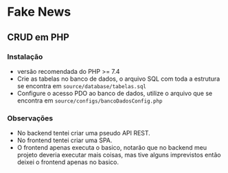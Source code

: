 # Fake News
## CRUD em PHP

### Instalação
- versão recomendada do PHP >= 7.4
- Crie as tabelas no banco de dados,
o arquivo SQL com toda a estrutura se encontra em `source/database/tabelas.sql`
- Configure o acesso PDO ao banco de dados, utilize o arquivo que se encontra em `source/configs/bancoDadosConfig.php`

### Observações
- No backend tentei criar uma pseudo API REST.
- No frontend tentei criar uma SPA.
- O frontend apenas executa o basico, notarão que no backend meu projeto deveria executar mais coisas, mas tive alguns imprevistos então deixei o frontend apenas no basico.
